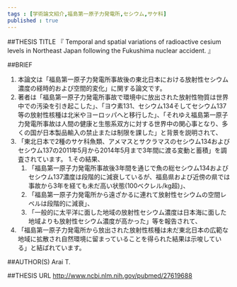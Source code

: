 ```yaml
--- 
tags : [学術論文紹介,福島第一原子力発電所,セシウム,サケ科] 
published : true
---
```


##THESIS TITLE
『
Temporal and spatial variations of radioactive cesium levels in Northeast Japan following the Fukushima nuclear accident.
』
  
##BRIEF
1. 本論文は「福島第一原子力発電所事故後の東北日本における放射性セシウム濃度の経時的および空間的変化」に関する論文です。
1. 著者は「福島第一原子力発電所事故で環境中に放出された放射性物質は世界中での汚染を引き起こした」、「ヨウ素131、セシウム134そしてセシウム137等の放射性核種は北米やヨーロッパへと移行した」、「それゆえ福島第一原子力発電所事故は人間の健康と生態系双方に対する世界中の関心事となり、多くの国が日本製品輸入の禁止または制限を課した」と背景を説明されて、
1. 「東北日本で2種のサケ科魚類、アメマスとサクラマスのセシウム134およびセシウム137の2011年5月から2014年5月まで3年間に渡る変動と蓄積」を調査されています。
1.その結果、 
	1. 「福島第一原子力発電所事故後3年間を通じで魚の総セシウム134およびセシウム137濃度は段階的に減衰しているが、福島県および近傍の県では事故から3年を経ても未だ高い状態(100ベクレル/kg超)」、
	1. 「福島第一原子力発電所から遠ざかるに連れて放射性セシウムの空間レベルは段階的に減衰」、
	1. 「一般的に太平洋に面した地域の放射性セシウム濃度は日本海に面した地域よりも放射性セシウム濃度が高かった」等を報告されて、
1. 「福島第一原子力発電所から放出された放射性核種は未だ東北日本の広範な地域に拡散され自然環境に留まっていることを得られた結果は示唆している」と結ばれています。







##AUTHOR(S)
Arai T.
  
##THESIS URL
[
http://www.ncbi.nlm.nih.gov/pubmed/27619688
](
http://www.ncbi.nlm.nih.gov/pubmed/27619688
)